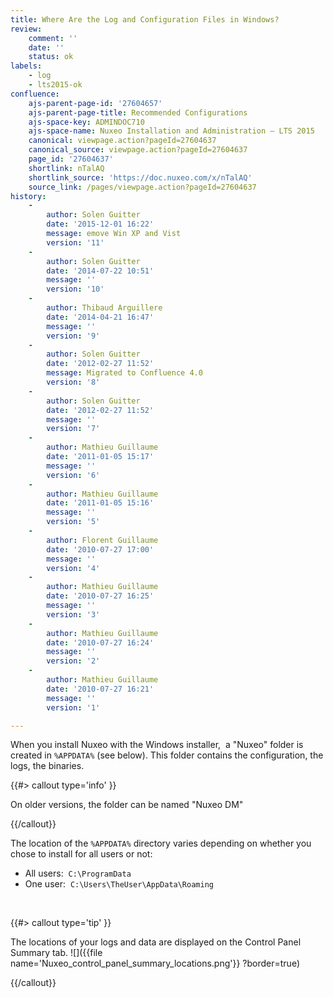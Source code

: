 ```yaml
---
title: Where Are the Log and Configuration Files in Windows?
review:
    comment: ''
    date: ''
    status: ok
labels:
    - log
    - lts2015-ok
confluence:
    ajs-parent-page-id: '27604657'
    ajs-parent-page-title: Recommended Configurations
    ajs-space-key: ADMINDOC710
    ajs-space-name: Nuxeo Installation and Administration — LTS 2015
    canonical: viewpage.action?pageId=27604637
    canonical_source: viewpage.action?pageId=27604637
    page_id: '27604637'
    shortlink: nTalAQ
    shortlink_source: 'https://doc.nuxeo.com/x/nTalAQ'
    source_link: /pages/viewpage.action?pageId=27604637
history:
    - 
        author: Solen Guitter
        date: '2015-12-01 16:22'
        message: emove Win XP and Vist
        version: '11'
    - 
        author: Solen Guitter
        date: '2014-07-22 10:51'
        message: ''
        version: '10'
    - 
        author: Thibaud Arguillere
        date: '2014-04-21 16:47'
        message: ''
        version: '9'
    - 
        author: Solen Guitter
        date: '2012-02-27 11:52'
        message: Migrated to Confluence 4.0
        version: '8'
    - 
        author: Solen Guitter
        date: '2012-02-27 11:52'
        message: ''
        version: '7'
    - 
        author: Mathieu Guillaume
        date: '2011-01-05 15:17'
        message: ''
        version: '6'
    - 
        author: Mathieu Guillaume
        date: '2011-01-05 15:16'
        message: ''
        version: '5'
    - 
        author: Florent Guillaume
        date: '2010-07-27 17:00'
        message: ''
        version: '4'
    - 
        author: Mathieu Guillaume
        date: '2010-07-27 16:25'
        message: ''
        version: '3'
    - 
        author: Mathieu Guillaume
        date: '2010-07-27 16:24'
        message: ''
        version: '2'
    - 
        author: Mathieu Guillaume
        date: '2010-07-27 16:21'
        message: ''
        version: '1'

---
```

When you install Nuxeo with the Windows installer, &nbsp;a "Nuxeo" folder is created in&nbsp;`%APPDATA%` (see below). This folder contains the configuration, the logs, the binaries.

{{#> callout type='info' }}

On older versions, the folder can be named "Nuxeo DM"

{{/callout}}

The location of the&nbsp;`%APPDATA%` directory varies depending on whether you chose to install for all users or not:

*   All users:&nbsp;&nbsp;`C:\ProgramData`
*   One user:&nbsp;&nbsp;`C:\Users\TheUser\AppData\Roaming`

&nbsp;

{{#> callout type='tip' }}

The locations of your logs and data are displayed on the Control Panel Summary tab.
![]({{file name='Nuxeo_control_panel_summary_locations.png'}} ?border=true)

{{/callout}}